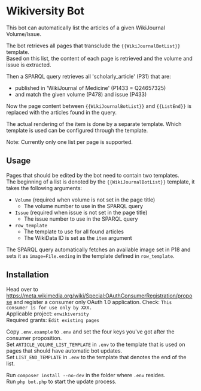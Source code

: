 # Wikiversity Bot
This bot can automatically list the articles of a given WikiJournal Volume/Issue.

The bot retrieves all pages that transclude the `{{WikiJournalBotList}}` template.  
Based on this list, the content of each page is retrieved and the volume and issue is extracted.

Then a SPARQL query retrieves all 'scholarly_article' (P31) that are:
- published in 'WikiJournal of Medicine' (P1433 = Q24657325)
- and match the given volume (P478) and issue (P433)

Now the page content between `{{WikiJournalBotList}}` and `{{ListEnd}}` is replaced with the articles found in the query.

The actual rendering of the item is done by a separate template. Which template is used can be configured through the template.

Note: Currently only one list per page is supported.

## Usage
Pages that should be edited by the bot need to contain two templates.  
The beginning of a list is denoted by the `{{WikiJournalBotList}}` template, it takes the following arguments:
- `Volume` (required when volume is not set in the page title)
  - The volume number to use in the SPARQL query
- `Issue` (required when issue is not set in the page title)
    - The issue number to use in the SPARQL query
- `row_template`
  - The template to use for all found articles
  - The WikiData ID is set as the `item` argument

The SPARQL query automatically fetches an available image set in P18 and sets it as `image=File.ending` in the template
defined in `row_template`.

## Installation
Head over to https://meta.wikimedia.org/wiki/Special:OAuthConsumerRegistration/propose and register a consumer only OAuth 1.0 application.
Check: `This consumer is for use only by XXX.`  
Applicable project: `enwikiversity`  
Required grants: `Edit existing pages`  

Copy `.env.example` to `.env` and set the four keys you've got after the consumer proposition.  
Set `ARTICLE_VOLUME_LIST_TEMPLATE` in `.env` to the template that is used on pages that should have automatic bot updates.  
Set `LIST_END_TEMPLATE` in `.env` to the template that denotes the end of the list.

Run `composer install --no-dev` in the folder where `.env` resides.  
Run `php bot.php` to start the update process.  
